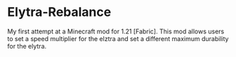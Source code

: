 # Elytra-Rebalance
My first attempt at a Minecraft mod for 1.21 [Fabric]. This mod allows users to set a speed multiplier for the elztra and set a different maximum durability for the elytra.
